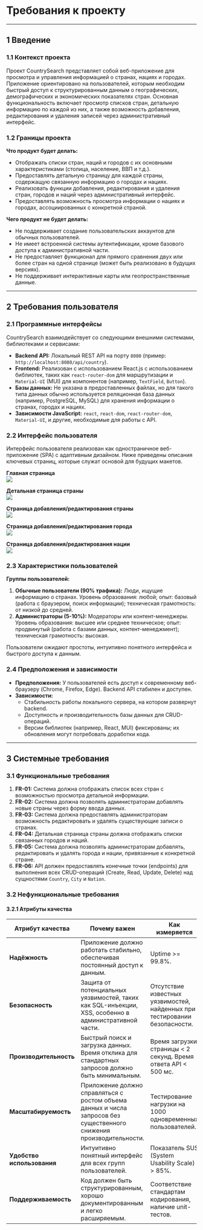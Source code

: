 # Требования к проекту

---

## 1 Введение

### 1.1 Контекст проекта
Проект CountrySearch представляет собой веб-приложение для просмотра и управления информацией о странах, нациях и городах. Приложение ориентировано на пользователей, которым необходим быстрый доступ к структурированным данным о географических, демографических и экономических показателях стран. Основная функциональность включает просмотр списков стран, детальную информацию по каждой из них, а также возможность добавления, редактирования и удаления записей через административный интерфейс.

### 1.2 Границы проекта
**Что продукт будет делать:**
-   Отображать списки стран, наций и городов с их основными характеристиками (столица, население, ВВП и т.д.).
-   Предоставлять детальную страницу для каждой страны, содержащую связанную информацию о городах и нациях.
-   Реализовать функции добавления, редактирования и удаления стран, городов и наций через административный интерфейс.
-   Предоставлять возможность просмотра информации о нациях и городах, ассоциированных с конкретной страной.

**Чего продукт не будет делать:**
-   Не поддерживает создание пользовательских аккаунтов для обычных пользователей.
-   Не имеет встроенной системы аутентификации, кроме базового доступа к административной части.
-   Не предоставляет функционал для прямого сравнения двух или более стран на одной странице (может быть реализовано в будущих версиях).
-   Не поддерживает интерактивные карты или геопространственные данные.

---

## 2 Требования пользователя

### 2.1 Программные интерфейсы
CountrySearch взаимодействует со следующими внешними системами, библиотеками и сервисами:

-   **Backend API:** Локальный REST API на порту `8080` (пример: `http://localhost:8080/api/country`).
-   **Frontend:** Реализован с использованием React.js с использованием библиотек, таких как `react-router-dom` для маршрутизации и `Material-UI` (MUI) для компонентов (например, `TextField`, `Button`).
-   **Базы данных:** Не указана в предоставленных файлах, но для такого типа данных обычно используется реляционная база данных (например, PostgreSQL, MySQL) для хранения информации о странах, городах и нациях.
-   **Зависимости JavaScript:** `react`, `react-dom`, `react-router-dom`, `Material-UI`, и другие, необходимые для работы с API.

### 2.2 Интерфейс пользователя
Интерфейс пользователя реализован как одностраничное веб-приложение (SPA) с адаптивным дизайном. Ниже приведены описания ключевых страниц, которые служат основой для будущих макетов.

**Главная страница**<br>
![](https://github.com/snrteftelya/CountrySearchLab/blob/main/Mockups/main_page.png?raw=true)

**Детальная страница страны**<br>
![](https://github.com/snrteftelya/CountrySearchLab/blob/main/Mockups/country.png?raw=true)

**Страница добавления/редактирования страны**<br>
![](https://github.com/snrteftelya/CountrySearchLab/blob/main/Mockups/new_country.png?raw=true)

**Страница добавления/редактирования города**<br>
![](https://github.com/snrteftelya/CountrySearchLab/blob/main/Mockups/new_city.png?raw=true)

**Страница добавления/редактирования нации**<br>
![](https://github.com/snrteftelya/CountrySearchLab/blob/main/Mockups/new_nation.png?raw=true)

### 2.3 Характеристики пользователей
**Группы пользователей:**
1.  **Обычные пользователи (90% трафика):** Люди, ищущие информацию о странах. Уровень образования: любой; опыт: базовый (работа с браузером, поиск информации); техническая грамотность: от низкой до средней.
2.  **Администраторы (5-10%):** Модераторы или контент-менеджеры. Уровень образования: высшее или среднее техническое; опыт: продвинутый (работа с базами данных, контент-менеджмент); техническая грамотность: высокая.

Пользователи ожидают простоты, интуитивно понятного интерфейса и быстрого доступа к данным.

### 2.4 Предположения и зависимости
-   **Предположения:** У пользователей есть доступ к современному веб-браузеру (Chrome, Firefox, Edge). Backend API стабилен и доступен.
-   **Зависимости:**
    -   Стабильность работы локального сервера, на котором развернут backend.
    -   Доступность и производительность базы данных для CRUD-операций.
    -   Версии библиотек (например, React, MUI) фиксированы; их обновления могут потребовать доработки кода.

---

## 3 Системные требования

### 3.1 Функциональные требования
1.  **FR-01:** Система должна отображать список всех стран с возможностью просмотра детальной информации.
3.  **FR-02:** Система должна позволять администраторам добавлять новые страны через форму ввода данных.
4.  **FR-03:** Система должна предоставлять администраторам возможность редактировать и удалять существующие записи о странах.
5.  **FR-04:** Детальная страница страны должна отображать списки связанных городов и наций.
6.  **FR-05:** Система должна позволять администраторам добавлять, редактировать и удалять города и нации, привязанные к конкретной стране.
7.  **FR-06:** API должен предоставлять конечные точки (endpoints) для выполнения всех CRUD-операций (Create, Read, Update, Delete) над сущностями `Country`, `City` и `Nation`.

### 3.2 Нефункциональные требования

#### 3.2.1 Атрибуты качества
| Атрибут качества | Почему важен | Как измеряется |
|---|---|---|
| **Надёжность** | Приложение должно работать стабильно, обеспечивая постоянный доступ к данным. | Uptime >= 99.8%. |
| **Безопасность** | Защита от потенциальных уязвимостей, таких как SQL-инъекции, XSS, особенно в административной части. | Отсутствие известных уязвимостей, найденных при тестировании безопасности. |
| **Производительность** | Быстрый поиск и загрузка данных. Время отклика для стандартных запросов должно быть минимальным. | Время загрузки страницы < 2 секунд. Время ответа API < 500 мс. |
| **Масштабируемость** | Приложение должно справляться с ростом объема данных и числа запросов без существенного снижения производительности. | Тестирование нагрузки на 1000 одновременных пользователей. |
| **Удобство использования** | Интуитивно понятный интерфейс для всех групп пользователей. | Показатель SUS (System Usability Scale) > 85%. |
| **Поддерживаемость** | Код должен быть структурированным, хорошо документированным и легко расширяемым. | Соответствие стандартам кодирования, наличие unit-тестов. |